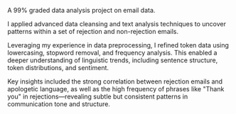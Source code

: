 A 99% graded data analysis project on email data.

I applied advanced data cleansing and text analysis techniques to uncover patterns within a set of rejection and non-rejection emails. 

Leveraging my experience in data preprocessing, I refined token data using lowercasing, stopword removal, and frequency analysis. This enabled a deeper understanding of linguistic trends, including sentence structure, token distributions, and sentiment. 

Key insights included the strong correlation between rejection emails and apologetic language, as well as the high frequency of phrases like "Thank you" in rejections—revealing subtle but consistent patterns in communication tone and structure.

